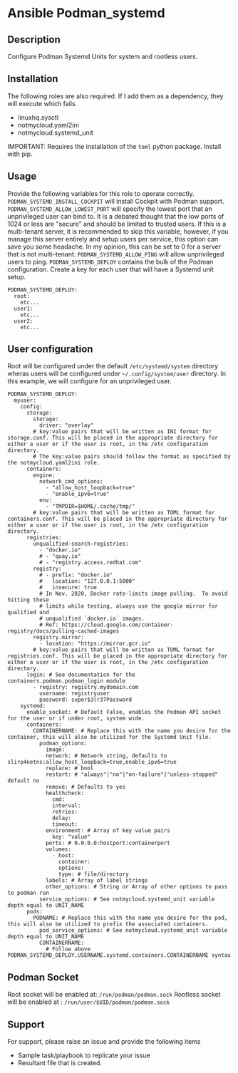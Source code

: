 # Ansible Podman_systemd
## Description
Configure Podman Systemd Units for system and rootless users.

## Installation
The following roles are also required. If I add them as a dependency, they will execute which fails.
- linuxhq.sysctl
- notmycloud.yaml2ini
- notmycloud.systemd_unit

IMPORTANT: Requires the installation of the `toml` python package. Install with pip.

## Usage
Provide the following variables for this role to operate correctly.
`PODMAN_SYSTEMD_INSTALL_COCKPIT` will install Cockpit with Podman support.
`PODMAN_SYSTEMD_ALLOW_LOWEST_PORT` will specify the lowest port that an unprivileged user can bind to. It is a debated thought that the low ports of 1024 or less are "secure" and should be limited to trusted users. If this is a multi-tenant server, it is recommended to skip this variable, however, if you manage this server entirely and setup users per service, this option can save you some headache. In my opinion, this can be set to 0 for a server that is not multi-tenant.
`PODMAN_SYSTEMD_ALLOW_PING` will allow unprivileged users to ping.
`PODMAN_SYSTEMD_DEPLOY` contains the bulk of the Podman configuration. Create a key for each user that will have a Systemd unit setup.
```
PODMAN_SYSTEMD_DEPLOY:
  root:
    etc...
  user1:
    etc...
  user2:
    etc...
```

## User configuration
Root will be configured under the default `/etc/systemd/system` directory wheras users will be configured under `~/.config/system/user` directory. In this example, we will configure for an unprivileged user.
```
PODMAN_SYSTEMD_DEPLOY:
  myuser:
    config:
      storage:
        storage:
          driver: "overlay"
        # key:value pairs that will be written as INI format for storage.conf. This will be placed in the appropriate directory for either a user or if the user is root, in the /etc configuration directory.
        # The key:value pairs should follow the format as specified by the notmycloud.yaml2ini role.
      containers:
        engine:
          network_cmd_options:
            - "allow_host_loopback=true"
            - "enable_ipv6=true"
          env: 
            - "TMPDIR=$HOME/.cache/tmp/"
        # key:value pairs that will be written as TOML format for containers.conf. This will be placed in the appropriate directory for either a user or if the user is root, in the /etc configuration directory.
      registries:
        unqualified-search-registries:
          - "docker.io"
          # - "quay.io"
          # - "registry.access.redhat.com"
        registry:
          # - prefix: "docker.io"
          #   location: "127.0.0.1:5000"
          #   insecure: true
          # In Nov. 2020, Docker rate-limits image pulling.  To avoid hitting these
          # limits while testing, always use the google mirror for qualified and
          # unqualified `docker.io` images.
          # Ref: https://cloud.google.com/container-registry/docs/pulling-cached-images
        registry.mirror:
          - location: "https://mirror.gcr.io"
        # key:value pairs that will be written as TOML format for registries.conf. This will be placed in the appropriate directory for either a user or if the user is root, in the /etc configuration directory.
      login: # See documentation for the containers.podman.podman_login module
        - registry: registry.mydomain.com
          username: registryuser
          password: super$3(r37Password
    systemd:
      enable_socket: # Default False, enables the Podman API socket for the user or if under root, system wide.
      containers:
        CONTAINERNAME: # Replace this with the name you desire for the container, this will also be utilized for the Systemd Unit file.
          podman_options:
            image:
            network: # Network string, defaults to slirp4netns:allow_host_loopback=true,enable_ipv6=true
            replace: # bool
            restart: # "always"|"no"|"on-failure"|"unless-stopped" default no
            remove: # Defaults to yes
            healthcheck:
              cmd:
              interval:
              retries:
              delay:
              timeout:
            environment: # Array of key value pairs
              key: "value"
            ports: # 0.0.0.0:hostport:containerport
            volumes: 
              - host:
                container:
                options:
                type: # file/directory
            labels: # Array of label strings
            other_options: # String or Array of other options to pass to podman run
          service_options: # See notmycloud.systemd_unit variable depth equal to UNIT_NAME
      pods:
        PODNAME: # Replace this with the name you desire for the pod, this will also be utilized to prefix the associated containers.
          pod_service_options: # See notmycloud.systemd_unit variable depth equal to UNIT_NAME
          CONTAINERNAME:
            # Follow above PODMAN_SYSTEMD_DEPLOY.USERNAME.systemd.containers.CONTAINERNAME syntax
```

## Podman Socket

Root socket will be enabled at: `/run/podman/podman.sock`
Rootless socket will be enabled at : `/run/user/$UID/podman/podman.sock`

## Support
For support, please raise an issue and provide the following items
- Sample task/playbook to replicate your issue
- Resultant file that is created.
